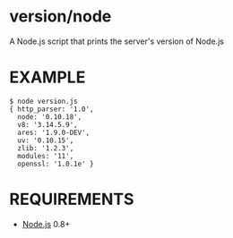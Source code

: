 # version/node

A Node.js script that prints the server's version of Node.js

# EXAMPLE

```
$ node version.js 
{ http_parser: '1.0',
  node: '0.10.18',
  v8: '3.14.5.9',
  ares: '1.9.0-DEV',
  uv: '0.10.15',
  zlib: '1.2.3',
  modules: '11',
  openssl: '1.0.1e' }
```

# REQUIREMENTS

* [Node.js](http://nodejs.org/) 0.8+
